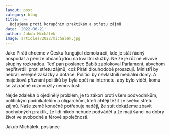 ```yaml
---
layout: post
category: blog
title:  >-
  Bojujeme proti korupčním praktikám a střetu zájmů
date: '2022-06-21'
author: Jakub Michálek
image: articles/2022/michalek.jpg
---
```

Jako Piráti chceme v Česku fungující demokracii, kde je stát řádný hospodář a peníze občanů jdou na kvalitní služby. Ne že je různé vlivové skupiny rozkradou. Teď pan poslanec Babiš zablokoval Parlament, abychom nepřitvrdili proti střetu zájmů, což Piráti dlouhodobě prosazují. Ministři by nebrali veřejné zakázky a dotace. Politici by nevlastnili mediální domy. A majetková přiznání politiků by byla opět na internetu, aby bylo vidět, komu se zázračně rozmnožily nemovitosti. 

Nejde zdaleka o ojedinělý problém, je to zákon proti všem podvodníkům, politickým podnikatelům a oligarchům, kteří chtějí těžit ze svého střetu zájmů. Naše země konečně potřebuje naději, že stát dokážeme zbavit pochybných praktik, že lidi nikdo nebude podvádět a že mají šanci na dobrý život ve svobodné a férové společnosti.

Jakub Michálek, poslanec